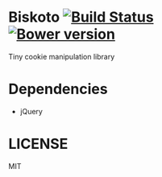 # Biskoto [![Build Status](https://travis-ci.org/skroutz/biskoto.svg?branch=master)](https://travis-ci.org/skroutz/biskoto) [![Bower version](https://badge.fury.io/bo/biskoto.svg)](http://badge.fury.io/bo/biskoto)

Tiny cookie manipulation library

# Dependencies

- jQuery

# LICENSE
MIT
